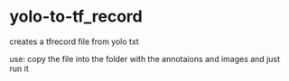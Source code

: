 # yolo-to-tf_record
creates a tfrecord file from yolo txt

use: copy the file into the folder with the annotaions and images and just run it 
